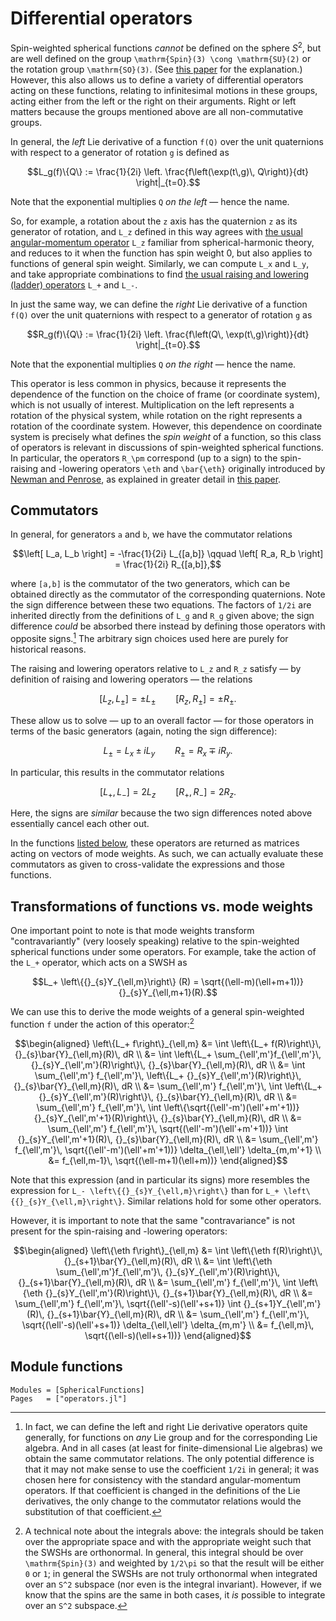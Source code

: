 # Differential operators

Spin-weighted spherical functions *cannot* be defined on the sphere $S^2$, but
are well defined on the group ``\mathrm{Spin}(3) \cong \mathrm{SU}(2)`` or the
rotation group ``\mathrm{SO}(3)``.  (See [this
paper](https://arxiv.org/abs/1604.08140) for the explanation.)  However, this
also allows us to define a variety of differential operators acting on these
functions, relating to infinitesimal motions in these groups, acting either from
the left or the right on their arguments.  Right or left matters because the
groups mentioned above are all non-commutative groups.

In general, the *left* Lie derivative of a function ``f(Q)`` over the unit
quaternions with respect to a generator of rotation ``g`` is defined as
```math
L_g(f)\{Q\} := \frac{1}{2i} \left. \frac{f\left(\exp(t\,g)\, Q\right)}{dt} \right|_{t=0}.
```
Note that the exponential multiplies ``Q`` *on the left* — hence the name.

So, for example, a rotation about the ``z`` axis has the quaternion ``z`` as its
generator of rotation, and ``L_z`` defined in this way agrees with [the usual
angular-momentum
operator](https://en.wikipedia.org/wiki/Angular_momentum_operator) ``L_z``
familiar from spherical-harmonic theory, and reduces to it when the function has
spin weight 0, but also applies to functions of general spin weight.  Similarly,
we can compute ``L_x`` and ``L_y``, and take appropriate combinations to find
[the usual raising and lowering (ladder)
operators](https://en.wikipedia.org/wiki/Ladder_operator#Angular_momentum)
``L_+`` and ``L_-``.

In just the same way, we can define the *right* Lie derivative of a function
``f(Q)`` over the unit quaternions with respect to a generator of rotation ``g``
as
```math
R_g(f)\{Q\} := \frac{1}{2i} \left. \frac{f\left(Q\, \exp(t\,g)\right)}{dt} \right|_{t=0}.
```
Note that the exponential multiplies ``Q`` *on the right* — hence the name.

This operator is less common in physics, because it represents the dependence of
the function on the choice of frame (or coordinate system), which is not usually
of interest. Multiplication on the left represents a rotation of the physical
system, while rotation on the right represents a rotation of the coordinate
system.  However, this dependence on coordinate system is precisely what defines
the *spin weight* of a function, so this class of operators is relevant in
discussions of spin-weighted spherical functions.  In particular, the operators
``R_\pm`` correspond (up to a sign) to the spin-raising and -lowering operators
``\eth`` and ``\bar{\eth}`` originally introduced by [Newman and
Penrose](https://dx.doi.org/10.1063/1.1931221), as explained in greater detail
in [this paper](https://arxiv.org/abs/1604.08140).


## Commutators

In general, for generators ``a`` and ``b``, we have the commutator relations
```math
\left[ L_a, L_b \right] = -\frac{1}{2i} L_{[a,b]}
\qquad
\left[ R_a, R_b \right] = \frac{1}{2i} R_{[a,b]},
```
where ``[a,b]`` is the commutator of the two generators, which can be obtained
directly as the commutator of the corresponding quaternions.  Note the sign
difference between these two equations.  The factors of ``1/2i`` are inherited
directly from the definitions of ``L_g`` and ``R_g`` given above; the sign
difference *could* be absorbed there instead by defining those operators with
opposite signs.[^1]  The arbitrary sign choices used here are purely for
historical reasons.

[^1]:
    In fact, we can define the left and right Lie derivative operators quite
    generally, for functions on *any* Lie group and for the corresponding Lie
    algebra.  And in all cases (at least for finite-dimensional Lie algebras) we
    obtain the same commutator relations. The only potential difference is that
    it may not make sense to use the coefficient ``1/2i`` in general; it was
    chosen here for consistency with the standard angular-momentum operators.
    If that coefficient is changed in the definitions of the Lie derivatives,
    the only change to the commutator relations would the substitution of that
    coefficient.

The raising and lowering operators relative to ``L_z`` and ``R_z`` satisfy — by
definition of raising and lowering operators — the relations
```math
[L_z, L_\pm] = \pm L_\pm
\qquad
[R_z, R_\pm] = \pm R_\pm.
```
These allow us to solve — up to an overall factor — for those operators in terms
of the basic generators (again, noting the sign difference):
```math
L_\pm = L_x \pm i L_y
\qquad
R_\pm = R_x \mp i R_y.
```
In particular, this results in the commutator relations
```math
[L_+, L_-] = 2L_z
\qquad
[R_+, R_-] = 2R_z.
```
Here, the signs are *similar* because the two sign differences noted above
essentially cancel each other out.

In the functions [listed below](#Module-functions), these operators are returned
as matrices acting on vectors of mode weights.  As such, we can actually
evaluate these commutators as given to cross-validate the expressions and those
functions.


## Transformations of functions vs. mode weights

One important point to note is that mode weights transform "contravariantly"
(very loosely speaking) relative to the spin-weighted spherical functions under
some operators.  For example, take the action of the ``L_+`` operator, which
acts on a SWSH as
```math
L_+ \left\{{}_{s}Y_{\ell,m}\right\} (R) = \sqrt{(\ell-m)(\ell+m+1))} {}_{s}Y_{\ell,m+1}(R).
```
We can use this to derive the mode weights of a general spin-weighted function
``f`` under the action of this operator:[^2]
```math
\begin{aligned}
\left\{L_+ f\right\}_{\ell,m}
&=
\int \left\{L_+ f(R)\right\}\, {}_{s}\bar{Y}_{\ell,m}(R)\, dR \\
&=
\int \left\{L_+ \sum_{\ell',m'}f_{\ell',m'}\, {}_{s}Y_{\ell',m'}(R)\right\}\, {}_{s}\bar{Y}_{\ell,m}(R)\, dR \\
&=
\int \sum_{\ell',m'} f_{\ell',m'}\, \left\{L_+ {}_{s}Y_{\ell',m'}(R)\right\}\, {}_{s}\bar{Y}_{\ell,m}(R)\, dR \\
&=
\sum_{\ell',m'} f_{\ell',m'}\, \int \left\{L_+ {}_{s}Y_{\ell',m'}(R)\right\}\, {}_{s}\bar{Y}_{\ell,m}(R)\, dR \\
&=
\sum_{\ell',m'} f_{\ell',m'}\, \int \left\{\sqrt{(\ell'-m')(\ell'+m'+1))} {}_{s}Y_{\ell',m'+1}(R)\right\}\, {}_{s}\bar{Y}_{\ell,m}(R)\, dR \\
&=
\sum_{\ell',m'} f_{\ell',m'}\, \sqrt{(\ell'-m')(\ell'+m'+1))} \int {}_{s}Y_{\ell',m'+1}(R)\, {}_{s}\bar{Y}_{\ell,m}(R)\, dR \\
&=
\sum_{\ell',m'} f_{\ell',m'}\, \sqrt{(\ell'-m')(\ell'+m'+1))} \delta_{\ell,\ell'} \delta_{m,m'+1} \\
&=
f_{\ell,m-1}\, \sqrt{(\ell-m+1)(\ell+m))}
\end{aligned}
```
Note that this expression (and in particular its signs) more resembles the
expression for ``L_- \left\{{}_{s}Y_{\ell,m}\right\}`` than for ``L_+
\left\{{}_{s}Y_{\ell,m}\right\}``. Similar relations hold for some other
operators.

[^2]:
    A technical note about the integrals above: the integrals should be taken
    over the appropriate space and with the appropriate weight such that the
    SWSHs are orthonormal. In general, this integral should be over
    ``\mathrm{Spin}(3)`` and weighted by ``1/2\pi`` so that the result will be
    either ``0`` or ``1``; in general the SWSHs are not truly orthonormal when
    integrated over an ``S^2`` subspace (nor even is the integral invariant).
    However, if we know that the spins are the same in both cases, it *is*
    possible to integrate over an ``S^2`` subspace.

However, it is important to note that the same "contravariance" is not present
for the spin-raising and -lowering operators:
```math
\begin{aligned}
\left\{\eth f\right\}_{\ell,m}
&=
\int \left\{\eth f(R)\right\}\, {}_{s+1}\bar{Y}_{\ell,m}(R)\, dR \\
&=
\int \left\{\eth \sum_{\ell',m'}f_{\ell',m'}\, {}_{s}Y_{\ell',m'}(R)\right\}\, {}_{s+1}\bar{Y}_{\ell,m}(R)\, dR \\
&=
\sum_{\ell',m'} f_{\ell',m'}\, \int \left\{\eth {}_{s}Y_{\ell',m'}(R)\right\}\, {}_{s+1}\bar{Y}_{\ell,m}(R)\, dR \\
&=
\sum_{\ell',m'} f_{\ell',m'}\, \sqrt{(\ell'-s)(\ell'+s+1)} \int {}_{s+1}Y_{\ell',m'}(R)\, {}_{s+1}\bar{Y}_{\ell,m}(R)\, dR \\
&=
\sum_{\ell',m'} f_{\ell',m'}\, \sqrt{(\ell'-s)(\ell'+s+1)} \delta_{\ell,\ell'} \delta_{m,m'} \\
&=
f_{\ell,m}\, \sqrt{(\ell-s)(\ell+s+1))}
\end{aligned}
```


## Module functions

```@autodocs
Modules = [SphericalFunctions]
Pages   = ["operators.jl"]
```
